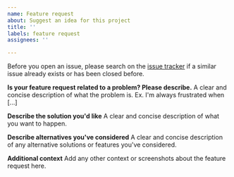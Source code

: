 ```yaml
---
name: Feature request
about: Suggest an idea for this project
title: ''
labels: feature request
assignees: ''

---
```


Before you open an issue, please search on the [issue tracker](../) if a similar issue already exists or has been closed before.

**Is your feature request related to a problem? Please describe.**
A clear and concise description of what the problem is. Ex. I'm always frustrated when [...]

**Describe the solution you'd like**
A clear and concise description of what you want to happen.

**Describe alternatives you've considered**
A clear and concise description of any alternative solutions or features you've considered.

**Additional context**
Add any other context or screenshots about the feature request here.
